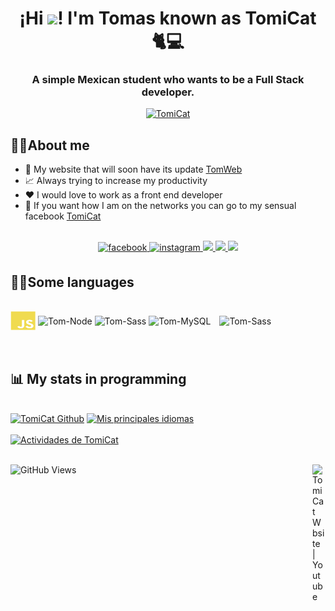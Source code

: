 <h1 align="center">¡Hi <img src="https://raw.githubusercontent.com/MartinHeinz/MartinHeinz/master/wave.gif" width="28px">! I'm Tomas known as TomiCat 🐈💻</h1>
<h3 align="center">A simple Mexican student who wants to be a Full Stack developer.</h3>
<p align="center">
    <a href="https://github.com/TomEd01/">
        <img title="🔥 Mi estadistica" alt="TomiCat" src="https://github-readme-streak-stats.herokuapp.com/?user=TomEd01&theme=black-ice&hide_border=true&stroke=0000&background=060A0CD0"/>
    </a>
</p>

 ## 🙇‍♂️About me
 
- 💼 My website that will soon have its update [TomWeb](https://tomi-black.github.io/Tomicat-web/)
- 📈 Always trying to increase my productivity
- ❤️ I would love to work as a front end developer
- 💬 If you want how I am on the networks you can go to my sensual facebook [TomiCat](https://www.facebook.com/Gatitok/)
<br>

<div align="center">
    <a href="https://www.facebook.com/Gatitok" target="_blank">
        <img src=https://img.shields.io/badge/facebook-1199FF.svg?&style=for-the-badge&logo=facebook&logoColor=white alt=facebook style="margin-bottom: 5px;" />
    </a>
    <a href="https://instagram.com/tomicat.pers" target="_blank">
        <img src=https://img.shields.io/badge/instagram-CF3476.svg?&style=for-the-badge&logo=instagram&logoColor=white alt=instagram style="margin-bottom: 5px;" />
    </a>
    <a href="https://twitter.com/VTomicat" target="_blank">
        <img src="https://img.shields.io/badge/Twitter-1818FE?style=for-the-badge&logo=twitter&logoColor=white" target="_blank"> 
    </a>
    <a href="https://www.youtube.com/channel/UCY_dvGfyBuLCvU_GHAYyOWQ" target="_blank">
        <img src="https://img.shields.io/badge/YouTube-FF0000?style=for-the-badge&logo=youtube&logoColor=white" target="_blank">
    </a>
    <a href="https://www.linkedin.com/in/edwin-tepox-lopez/" target="_blank">
        <img src="https://img.shields.io/badge/LinkedIn-00AAFF?style=for-the-badge&logo=LinkedIn&logoColor=white" target="_blank"> 
    </a>
</div>

 ## 💪😎Some languages

<div style="display: inline_block"><br>
  <img align="center" alt="Tom-Js" height="30" width="40" src="https://raw.githubusercontent.com/devicons/devicon/master/icons/javascript/javascript-plain.svg">
  <img align="center" alt="Tom-Node" height="32" width="42" src="https://cdn.jsdelivr.net/gh/devicons/devicon/icons/nodejs/nodejs-original.svg">
  <img align="center" alt="Tom-Sass" height="33" width="43" src="https://cdn.jsdelivr.net/gh/devicons/devicon/icons/sass/sass-original.svg">
  <img align="center" alt="Tom-MySQL" width="30px" src="https://cdn.jsdelivr.net/gh/devicons/devicon/icons/mysql/mysql-original.svg" style="padding-right:10px;" />
  <img align="center" alt="Tom-Sass" height="40" width="50" src="https://cdn.jsdelivr.net/gh/devicons/devicon/icons/php/php-original.svg">
</div>
<br><br>

 ## 📊 My stats in programming
 
 <br/>
    <a href="https://github.com/TomEd01/"><img alt="TomiCat Github" src="https://github-readme-stats.vercel.app/api?username=TomEd01&show_icons=true&count_private=true&theme=react&hide_border=true&bg_color=0D1117" /></a>
    <a href="https://github.com/TomEd01/"><img alt="Mis principales idiomas" src="https://github-readme-stats.vercel.app/api/top-langs/?username=TomEd01&langs_count=8&count_private=true&layout=compact&theme=react&hide_border=true&bg_color=0D1117" /></a>
<br/><br/>
    <a href="https://github.com/TomEd01/"><img alt="Actividades de TomiCat" src="https://activity-graph.herokuapp.com/graph?username=TomEd01&bg_color=0D1117&color=5BCDEC&line=5BCDEC&point=FFFFFF&hide_border=true" /></a>
<br/><br/>

![GitHub Views](https://komarev.com/ghpvc/?username=TomEd01&color=2685BF)
<a href="https://www.youtube.com/channel/UCY_dvGfyBuLCvU_GHAYyOWQ">
  <img align="right" alt="TomiCat Wbsite | Youtube" width="21px" src="https://www.youtube.com/s/desktop/38f838ea/img/favicon_32x32.png" />
</a>
